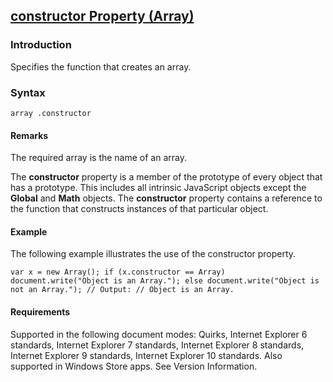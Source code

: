 ## [constructor Property (Array)](constructor-Property__Array.html)

### Introduction 

 Specifies the function that creates an array.

### Syntax 

```
array .constructor
```

#### Remarks 

<div id="languageReferenceRemarksSection" class="section" name="collapseableSection" style="">
  <p xmlns:util="util">
    The required <span class="parameter" sdata="paramReference">array</span> is the name of an array.
  </p>
  <p xmlns:util="util">
    The <b>constructor</b> property is a member of the prototype of every object that has a prototype. This includes all intrinsic JavaScript objects except the <b>Global</b> and <b>Math</b> objects.
    The <b>constructor</b> property contains a reference to the function that constructs instances of that particular object.
  </p>
</div>

#### Example 

<p xmlns:util="util">
  The following example illustrates the use of the constructor property.
</p>

```
var x = new Array(); if (x.constructor == Array) document.write("Object is an Array."); else document.write("Object is not an Array."); // Output: // Object is an Array.
```

#### Requirements 

<div id="requirementsTitleSection" class="section" name="collapseableSection" style="">
  <p xmlns:util="util"></p>
  <p>
    Supported in the following document modes: Quirks, Internet Explorer 6 standards, Internet Explorer 7 standards, Internet Explorer 8 standards, Internet Explorer 9 standards, Internet Explorer 10
    standards. Also supported in Windows Store apps. See Version Information.
  </p>
</div>

